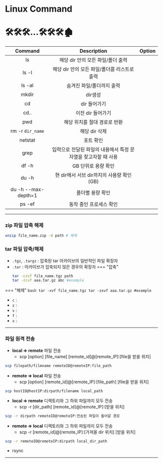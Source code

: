 # Linux Command

# 🛠️🛠️🛠️...🛠️🛠️🛠️🏚️

|    Command    |    Description   |    Option    |
| :-----------: | :-----------: | :-------------- |
ls  |   해당 dir 안의 모든 파일/폴더 출력
ls -l   |   해당 dir 안의 모든 파일/폴더를 리스트로 출력
ls -al  |   숨겨진 파일/폴더까지 출력
mkdir   |   dir생성
cd  |   dir 들어가기
cd.. |  이전 dir 들어가기
pwd |   해당 위치를 절대 경로로 반환
rm -r `dir_name`    |   해당 dir 삭제
netstat |   포트 확인
grep    |   입력으로 전달된 파일의 내용에서 특정 문자열을 찾고자할 때 사용
df -h   |   GB 단위로 용량 확인
du -h   |   현 dir에서 서브 dir까지의 사용량 확인 (GB)
du -h --max-depth=1    |   폴더별 용량 확인
ps -ef  |   동작 중인 프로세스 확인



---

### zip 파일 압축 해제
``` bash
unzip file_name.zip -d path # 해제
``` 

### tar 파일 압축/해제
- `.tgz`, `.targz` : 압축된 tar 아카이브의 일반적인 파일 확장자
- `.tar` : 아카이브가 압축되지 않은 경우의 확장자
=== "압축"
    ``` bash
    tar -czvf file_name.tgz path
    tar -zcvf aaa.tar.gz abc #example
    ```
=== "해제"
    ```bash
    tar -xvf file_name.tgz
    tar -zxvf aaa.tar.gz #example
    ```
- `c` : 
- `z` : 
- `v` : 
- `f` : 
- `x` : 

---

### 파일 원격 전송
- **local ⇒ remote** 파일 전송
    - scp [option] [file_name] [remote_id]@[remote_IP]:[file을 받을 위치]
``` bash
scp filepath/filmname remoteID@remoteIP:file_path
```
- **remote ⇒ local** 파일 전송
    - scp [option] [remote_id]@[remote_IP]:[file_path] [file을 받을 위치]
``` bash title="로컬에서 실행 시"
scp hostID@hostIP:dirpath/filename local_path
```

- **local ⇒ remote** 디렉토리와 그 하위 파일까지 모두 전송
    - scp -r [dir_path] [remote_id]@[remote_IP]:[받을 위치]
``` bash
scp -r dirpath remoteID@remoteIP:전송된 파일이 들어갈 경로
```
- **remote ⇒ local** 디렉토리와 그 하위 파일까지 모두 전송
    - scp -r [remote_id]@[remote_IP]:[가져올 dir 위치] [받을 위치] 
``` bash title="로컬에서 실행 시"
scp -r remoteID@remoteIP:dirpath local_dir_path
```

- rsync

---